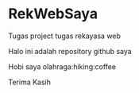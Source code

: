 # RekWebSaya
Tugas project tugas rekayasa web

Halo ini adalah repository github saya

Hobi saya olahraga:hiking:coffee

Terima Kasih
